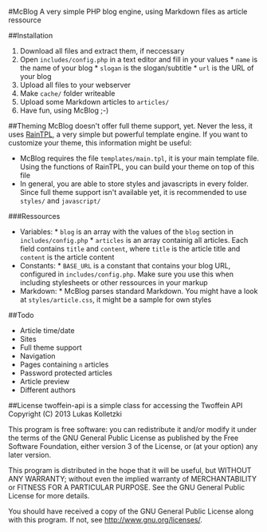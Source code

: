 #McBlog
A very simple PHP blog engine, using Markdown files as article ressource

##Installation
1. Download all files and extract them, if neccessary
2. Open `includes/config.php` in a text editor and fill in your values
       * `name` is the name of your blog
       * `slogan` is the slogan/subtitle
       * `url` is the URL of your blog
3. Upload all files to your webserver
4. Make `cache/` folder writeable
5. Upload some Markdown articles to `articles/`
6. Have fun, using McBlog ;-)

##Theming
McBlog doesn't offer full theme support, yet. Never the less, it uses [RainTPL](http://raintpl.com), a very simple but powerful template engine.
If you want to customize your theme, this information might be useful:
* McBlog requires the file `templates/main.tpl`, it is your main template file. Using the functions of RainTPL, you can build your theme on top of this file
* In general, you are able to store styles and javascripts in every folder. Since full theme support isn't available yet, it is recommended to use `styles/` and `javascript/`

###Ressources
* Variables:
      * `blog` is an array with the values of the `blog` section in `includes/config.php`
      * `articles` is an array containig all articles. Each field contains `title` and `content`, where `title` is the article title and `content` is the article content
* Constants:
      * `BASE_URL` is a constant that contains your blog URL, configured in `includes/config.php`. Make sure you use this when including stylesheets or other ressources in your markup
* Markdown:
      * McBlog parses standard Markdown. You might have a look at `styles/article.css`, it might be  a sample for own styles

##Todo
* Article time/date
* Sites
* Full theme support
* Navigation
* Pages containing `n` articles
* Password protected articles
* Article preview
* Different authors

##License
twoffein-api is a simple class for accessing the Twoffein API
Copyright (C) 2013 Lukas Kolletzki

This program is free software: you can redistribute it and/or modify
it under the terms of the GNU General Public License as published by
the Free Software Foundation, either version 3 of the License, or
(at your option) any later version.

This program is distributed in the hope that it will be useful,
but WITHOUT ANY WARRANTY; without even the implied warranty of
MERCHANTABILITY or FITNESS FOR A PARTICULAR PURPOSE.  See the
GNU General Public License for more details.

You should have received a copy of the GNU General Public License
along with this program.  If not, see http://www.gnu.org/licenses/.